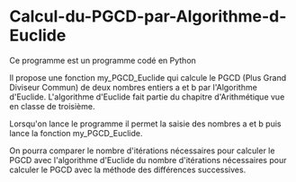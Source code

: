 # Calcul-du-PGCD-par-Algorithme-d-Euclide
Ce programme est un programme codé en Python

Il propose une fonction my_PGCD_Euclide qui calcule le PGCD (Plus Grand Diviseur Commun) de deux nombres entiers a et b par l'Algorithme d'Euclide.
L'algorithme d'Euclide fait partie du chapitre d'Arithmétique vue en classe de troisième.

Lorsqu'on lance le programme il permet la saisie des nombres a et b puis lance la fonction my_PGCD_Euclide.

On pourra comparer le nombre d'itérations nécessaires pour calculer le PGCD avec l'algorithme d'Euclide du nombre d'itérations nécessaires pour calculer le PGCD avec la méthode des différences successives.


